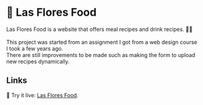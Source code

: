 # 🥘 Las Flores Food
Las Flores Food is a website that offers meal recipes and drink recipes. 🍴🍷<br/>
<br/>
This project was started from an assignment I got from a web design course I took a few years ago.<br/>
There are still improvements to be made such as making the form to upload new recipes dynamically.
<br/>
## Links
🔗 Try it live: [Las Flores Food](https://aero3ddev.github.io/las-flores-food/).
